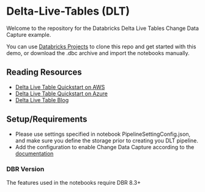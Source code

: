 # Delta-Live-Tables (DLT)

Welcome to the repository for the Databricks Delta Live Tables Change Data Capture example.

You can use [Databricks Projects](https://docs.databricks.com/repos.html) to clone this repo and get started with this demo, or download the .dbc archive and import the notebooks manually.

## Reading Resources

* [Delta Live Table Quickstart on AWS](https://docs.databricks.com/data-engineering/delta-live-tables/delta-live-tables-quickstart.html)
* [Delta Live Table Quickstart on Azure](https://docs.microsoft.com/en-us/azure/databricks/data-engineering/delta-live-tables/delta-live-tables-quickstart)
* [Delta Live Table Blog](https://databricks.com/discover/pages/getting-started-with-delta-live-tables)

## Setup/Requirements

- Please use settings specified in notebook PipelineSettingConfig.json, and make sure you define the storage prior to creating you DLT pipeline.
- Add the configuration to enable Change Data Capture according to the [documentation](https://docs.databricks.com/data-engineering/delta-live-tables/delta-live-tables-cdc.html#requirements)

### DBR Version
The features used in the notebooks require DBR 8.3+